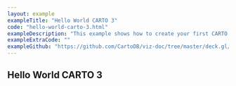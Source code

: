 ```yaml
---
layout: example
exampleTitle: "Hello World CARTO 3"
code: "hello-world-carto-3.html"
exampleDescription: "This example shows how to create your first CARTO 3 map using CARTO for deck.gl."
exampleExtraCode: ""
exampleGithub: "https://github.com/CartoDB/viz-doc/tree/master/deck.gl/examples/scripting/basic-examples/hello-world-carto-3.html"
---
```


## Hello World CARTO 3